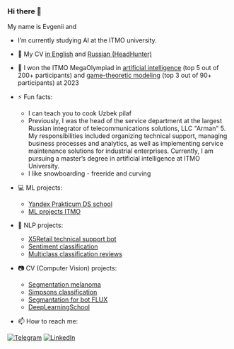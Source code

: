 ### Hi there 👋

My name is Evgenii and
- I’m currently studying AI at the ITMO university.
- :memo: My CV [in English](https://github.com/sad-bkt/resume/blob/master/Resume.pdf) and [Russian (HeadHunter)](https://spb.hh.ru/resume/54754122ff0be3d98a0039ed1f753945497059)
- :clown_face: I won the ITMO MegaOlympiad in [artificial intelligence](https://github.com/sad-bkt/university_courses/blob/master/certificates/%D0%9C%D0%B5%D0%B3%D0%B0%D0%BE%D0%BB%D0%B8%D0%BC%D0%BF%D0%B8%D0%B0%D0%B4%D0%B0_%D0%B8%D0%B8_%D0%BF%D0%BE%D0%B1%D0%B5%D0%B4%D0%B8%D1%82%D0%B5%D0%BB%D1%8C.pdf) (top 5 out of 200+ participants) and [game-theoretic modeling](https://github.com/sad-bkt/university_courses/blob/master/certificates/%D0%9C%D0%B5%D0%B3%D0%B0%D0%BE%D0%BB%D0%B8%D0%BC%D0%BF%D0%B8%D0%B0%D0%B4%D0%B0_%D1%82%D0%B5%D0%BE%D1%80-%D0%B8%D0%B3%D1%80%D0%BE%D0%B2%D0%BE%D0%B5%20%D0%BC%D0%BE%D0%B4%D0%B5%D0%BB%D0%B8%D1%80%D0%BE%D0%B2%D0%B0%D0%BD%D0%B8%D0%B5_%D0%BF%D1%80%D0%B8%D0%B7%D0%B5%D1%80.pdf) (top 3 out of 90+ participants) at 2023
- ⚡ Fun facts:
  - I can teach you to cook Uzbek pilaf
  - Previously, I was the head of the service department at the largest Russian integrator of telecommunications solutions, LLC "Arman" 5. My responsibilities included organizing technical support, managing business processes and analytics, as well as implementing service maintenance solutions for industrial enterprises. Currently, I am pursuing a master’s degree in artificial intelligence at ITMO University.
  - I like snowboarding - freeride and curving
    
- :computer: ML projects:
  - [Yandex Prakticum DS school](https://github.com/nonodoubt/YandexPracticum)
  - [ML projects ITMO](https://github.com/nonodoubt/ML-ITMO)

- :newspaper: NLP projects:
  - [X5Retail technical support bot](https://github.com/Edipool/chatbot_support_for_X5)
  - [Sentiment classification](https://github.com/nonodoubt/YandexPracticum/blob/main/Project_11%20ML%20NLP%20toxic%20comments.ipynb)
  - [Multiclass classification reviews](https://github.com/nonodoubt/NLP)

- :camera: CV (Computer Vision) projects:
  - [Segmentation melanoma](https://github.com/nonodoubt/CV-Melanoma-Segmentation)
  - [Simpsons classification](https://github.com/nonodoubt/DLS-computer_vision/blob/main/Simpsons%20classification.ipynb)
  - [Segmantation for bot FLUX](https://github.com/nonodoubt/Voobrazhatorr)
  - [DeepLearningSchool](https://github.com/nonodoubt/DLS-computer_vision)

- 📫 How to reach me:

[![Telegram](https://img.shields.io/badge/--telegram?label=Telegram&logo=telegram&style=social)](https://t.me/nonodoubt) 
 [![LinkedIn](https://img.shields.io/badge/--linkedin?label=LinkedIn&logo=LinkedIn&style=social)](https://www.linkedin.com/in/evgenii-fomin-461899152/) 
<!--[![Gmail](https://img.shields.io/badge/--linkedin?label=Gmail&logo=gmail&style=social)](mailto:samnumbula@gmail.com) -->

<!--
**sad-bkt/sad-bkt** is a ✨ _special_ ✨ repository because its `README.md` (this file) appears on your GitHub profile.

Here are some ideas to get you started:

- 🔭 I’m currently working on ...
- 🌱 I’m currently learning ...
- 👯 I’m looking to collaborate on ...
- 🤔 I’m looking for help with ...
- 💬 Ask me about ...
- 📫 How to reach me: ...
- 😄 Pronouns: ...
- ⚡ Fun fact: ...
-->
